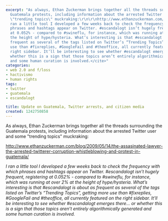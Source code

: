 ```yaml
---
excerpt: "As always, Ethan Zuckerman brings together all the threads surrounding the
  Guatemala protests, including information about the arrested Twitter user and some
  \"trending topics\" muckraking:\r\n\r\nhttp://www.ethanzuckerman.com/blog/2009/05/14/the-assasinated-lawyer-the-arrested-twitterer-corruption-whistleblowing-and-protest-in-guatemala/\r\n\r\n<cite>I
  ran a little tool I developed a few weeks back to check the frequency with which
  phrases and hashtags appear on Twitter. #escandalogt isn’t hugely frequent, registering
  at 0.052% - compared to #swineflu, for instance, which was running at over 2% at
  the height of hype/hysteria. What’s interesting is that #escandalogt is about as
  frequent as several of the tags listed on Twitter’s “Trending Topics”, getting more
  use than #fixreplies, #GoogleFail and #theoffice, all currently featured on the
  right sidebar. It’ll be interesting to see whether #escandalogt emerges there… or
  whether this is a sign that those topics aren’t entirely algorithmically generated
  and some human curation is involved.</cite>"
categories:
- web 2.0 and f/loss
- hactivismo
- human rights
tags:
- twitter
- guatemala
- escandalogt

title: Update on Guatemala, Twitter arrests, and citizen media
created: 1242750858
---
```

As always, Ethan Zuckerman brings together all the threads surrounding the Guatemala protests, including information about the arrested Twitter user and some "trending topics" muckraking:

http://www.ethanzuckerman.com/blog/2009/05/14/the-assasinated-lawyer-the-arrested-twitterer-corruption-whistleblowing-and-protest-in-guatemala/

<cite>I ran a little tool I developed a few weeks back to check the frequency with which phrases and hashtags appear on Twitter. #escandalogt isn’t hugely frequent, registering at 0.052% - compared to #swineflu, for instance, which was running at over 2% at the height of hype/hysteria. What’s interesting is that #escandalogt is about as frequent as several of the tags listed on Twitter’s “Trending Topics”, getting more use than #fixreplies, #GoogleFail and #theoffice, all currently featured on the right sidebar. It’ll be interesting to see whether #escandalogt emerges there… or whether this is a sign that those topics aren’t entirely algorithmically generated and some human curation is involved.</cite>
